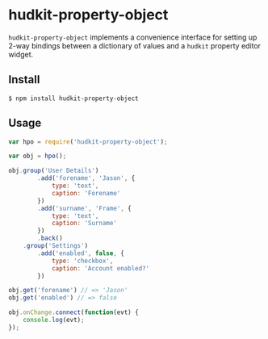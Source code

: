 # hudkit-property-object

`hudkit-property-object` implements a convenience interface for setting up 2-way bindings between a dictionary of values and a `hudkit` property editor widget.

## Install

	$ npm install hudkit-property-object

## Usage

```javascript
var hpo = require('hudkit-property-object');

var obj = hpo();

obj.group('User Details')
		.add('forename', 'Jason', {
			type: 'text',
			caption: 'Forename'
		})
		.add('surname', 'Frame', {
			type: 'text',
			caption: 'Surname'
		})
		.back()
	.group('Settings')
		.add('enabled', false, {
			type: 'checkbox',
			caption: 'Account enabled?'
		})

obj.get('forename') // => 'Jason'
obj.get('enabled') // => false

obj.onChange.connect(function(evt) {
	console.log(evt);
});
```